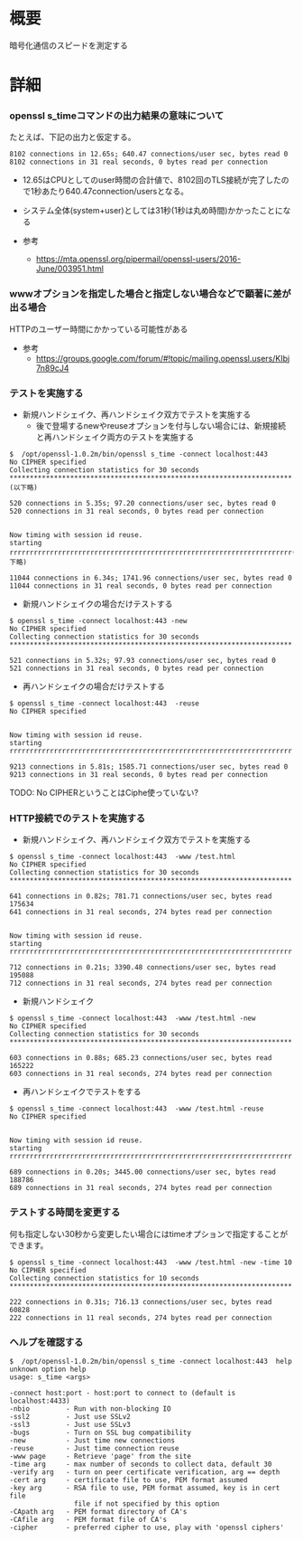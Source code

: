# 概要
暗号化通信のスピードを測定する

# 詳細

### openssl s_timeコマンドの出力結果の意味について
たとえば、下記の出力と仮定する。
```
8102 connections in 12.65s; 640.47 connections/user sec, bytes read 0
8102 connections in 31 real seconds, 0 bytes read per connection
```

- 12.65はCPUとしてのuser時間の合計値で、8102回のTLS接続が完了したので1秒あたり640.47connection/usersとなる。
- システム全体(system+user)としては31秒(1秒は丸め時間)かかったことになる

- 参考
  - https://mta.openssl.org/pipermail/openssl-users/2016-June/003951.html

### wwwオプションを指定した場合と指定しない場合などで顕著に差が出る場合
HTTPのユーザー時間にかかっている可能性がある
- 参考
  - https://groups.google.com/forum/#!topic/mailing.openssl.users/KIbj7n89cJ4

### テストを実施する
- 新規ハンドシェイク、再ハンドシェイク双方でテストを実施する
  - 後で登場するnewやreuseオプションを付与しない場合には、新規接続と再ハンドシェイク両方のテストを実施する
```
$  /opt/openssl-1.0.2m/bin/openssl s_time -connect localhost:443 
No CIPHER specified
Collecting connection statistics for 30 seconds
**********************************************************************(以下略)

520 connections in 5.35s; 97.20 connections/user sec, bytes read 0
520 connections in 31 real seconds, 0 bytes read per connection


Now timing with session id reuse.
starting
rrrrrrrrrrrrrrrrrrrrrrrrrrrrrrrrrrrrrrrrrrrrrrrrrrrrrrrrrrrrrrrrrrrrrr(以下略)

11044 connections in 6.34s; 1741.96 connections/user sec, bytes read 0
11044 connections in 31 real seconds, 0 bytes read per connection
```

- 新規ハンドシェイクの場合だけテストする
```
$ openssl s_time -connect localhost:443 -new
No CIPHER specified
Collecting connection statistics for 30 seconds
**********************************************************************

521 connections in 5.32s; 97.93 connections/user sec, bytes read 0
521 connections in 31 real seconds, 0 bytes read per connection
```

- 再ハンドシェイクの場合だけテストする
```
$ openssl s_time -connect localhost:443  -reuse
No CIPHER specified


Now timing with session id reuse.
starting
rrrrrrrrrrrrrrrrrrrrrrrrrrrrrrrrrrrrrrrrrrrrrrrrrrrrrrrrrrrrrrrrrrrrrr

9213 connections in 5.81s; 1585.71 connections/user sec, bytes read 0
9213 connections in 31 real seconds, 0 bytes read per connection
```

TODO: No CIPHERということはCiphe使っていない?

### HTTP接続でのテストを実施する
- 新規ハンドシェイク、再ハンドシェイク双方でテストを実施する
```
$ openssl s_time -connect localhost:443  -www /test.html 
No CIPHER specified
Collecting connection statistics for 30 seconds
**********************************************************************

641 connections in 0.82s; 781.71 connections/user sec, bytes read 175634
641 connections in 31 real seconds, 274 bytes read per connection


Now timing with session id reuse.
starting
rrrrrrrrrrrrrrrrrrrrrrrrrrrrrrrrrrrrrrrrrrrrrrrrrrrrrrrrrrrrrrrrrrrrrr

712 connections in 0.21s; 3390.48 connections/user sec, bytes read 195088
712 connections in 31 real seconds, 274 bytes read per connection
```
- 新規ハンドシェイク
```
$ openssl s_time -connect localhost:443  -www /test.html -new
No CIPHER specified
Collecting connection statistics for 30 seconds
**********************************************************************

603 connections in 0.88s; 685.23 connections/user sec, bytes read 165222
603 connections in 31 real seconds, 274 bytes read per connection
```
- 再ハンドシェイクでテストをする
```
$ openssl s_time -connect localhost:443  -www /test.html -reuse
No CIPHER specified


Now timing with session id reuse.
starting
rrrrrrrrrrrrrrrrrrrrrrrrrrrrrrrrrrrrrrrrrrrrrrrrrrrrrrrrrrrrrrrrrrrrrr

689 connections in 0.20s; 3445.00 connections/user sec, bytes read 188786
689 connections in 31 real seconds, 274 bytes read per connection
```

### テストする時間を変更する
何も指定しない30秒から変更したい場合にはtimeオプションで指定することができます。
``` 
$ openssl s_time -connect localhost:443  -www /test.html -new -time 10
No CIPHER specified
Collecting connection statistics for 10 seconds
**********************************************************************

222 connections in 0.31s; 716.13 connections/user sec, bytes read 60828
222 connections in 11 real seconds, 274 bytes read per connection
```

### ヘルプを確認する
```
$  /opt/openssl-1.0.2m/bin/openssl s_time -connect localhost:443  help
unknown option help
usage: s_time <args>

-connect host:port - host:port to connect to (default is localhost:4433)
-nbio         - Run with non-blocking IO
-ssl2         - Just use SSLv2
-ssl3         - Just use SSLv3
-bugs         - Turn on SSL bug compatibility
-new          - Just time new connections
-reuse        - Just time connection reuse
-www page     - Retrieve 'page' from the site
-time arg     - max number of seconds to collect data, default 30
-verify arg   - turn on peer certificate verification, arg == depth
-cert arg     - certificate file to use, PEM format assumed
-key arg      - RSA file to use, PEM format assumed, key is in cert file
                file if not specified by this option
-CApath arg   - PEM format directory of CA's
-CAfile arg   - PEM format file of CA's
-cipher       - preferred cipher to use, play with 'openssl ciphers'
```

